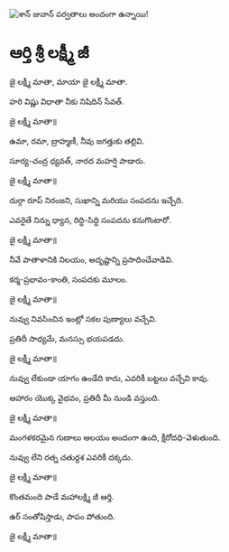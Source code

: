![శాన్ జువాన్ పర్వతాలు అందంగా ఉన్నాయి!](lib/assets/images/artis/img.png "శాన్ జువాన్ పర్వతాలు")

# ఆర్తి శ్రీ లక్ష్మీ జీ

జై లక్ష్మీ మాతా, మాయా జై లక్ష్మీ మాతా.

హరి విష్ణు విధాతా నీకు నిషిదిన్ సేవత్.

జై లక్ష్మీ మాతా॥

ఉమా, రమా, బ్రాహ్మణీ, నీవు జగత్తుకు తల్లివి.

సూర్య-చంద్ర ధ్యవత్, నారద మహర్షి పాడారు.

జై లక్ష్మీ మాతా॥

దుర్గా రూప్ నిరంజని, సుఖాన్ని మరియు సంపదను ఇచ్చేది.

ఎవరైతే నిన్ను ధ్యాన, రిద్ధి-సిద్ధి సంపదను కనుగొంటారో.

జై లక్ష్మీ మాతా॥

నీవే పాతాళానికి నిలయం, అదృష్టాన్ని ప్రసాదించేవాడివి.

కర్మ-ప్రభావం-కాంతి, సంపదకు మూలం.

జై లక్ష్మీ మాతా॥

నువ్వు నివసించిన ఇంట్లో సకల పుణ్యాలు వచ్చేవి.

ప్రతిదీ సాధ్యమే, మనస్సు భయపడదు.

జై లక్ష్మీ మాతా॥

నువ్వు లేకుండా యాగం ఉండేది కాదు, ఎవరికీ బట్టలు వచ్చేవి కావు.

ఆహారం యొక్క వైభవం, ప్రతిదీ మీ నుండి వస్తుంది.

జై లక్ష్మీ మాతా॥

మంగళకరమైన గుణాలు ఆలయం అందంగా ఉంది, క్షీరోదధి-వెళుతుంది.

నువ్వు లేని రత్న చతుర్దశ ఎవరికీ దక్కదు.

జై లక్ష్మీ మాతా॥

కొంతమంది పాడే మహాలక్ష్మి జీ ఆర్తి.

ఉర్ సంతోషిస్తాడు, పాపం పోతుంది.

జై లక్ష్మీ మాతా॥